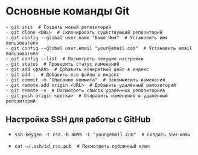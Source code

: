 # Основные команды Git
```
- git init  # Создать новый репозиторий
- git clone <URL>  # Склонировать существующий репозиторий
- git config --global user.name "Ваше Имя"  # Установить имя пользователя
- git config --global user.email "your@email.com"  # Установить email пользователя
- git config --list  # Посмотреть текущие настройки
- git status  # Проверить статус изменений
- git add <файл>  # Добавить конкретный файл в индекс
- git add .  # Добавить все файлы в индекс
- git commit -m "Описание коммита"  # Закоммитить изменения
- git remote add origin <URL>  # Добавить удалённый репозиторий
- git remote -v  # Посмотреть список удалённых репозиториев
- git push origin <ветка>  # Отправить изменения в удалённый репозиторий
```
## Настройка SSH для работы с GitHub
- ``` 
  ssh-keygen -t rsa -b 4096 -C "your@email.com"  # Создать SSH-ключ
- ```
  cat ~/.ssh/id_rsa.pub  # Посмотреть публичный ключ
